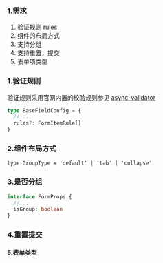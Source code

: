 ### 1.需求

1. 验证规则 rules
2. 组件的布局方式
3. 支持分组
4. 支持重置，提交
5. 表单项类型

### 1.验证规则

验证规则采用官网内置的校验规则参见 [async-validator ](https://github.com/yiminghe/async-validator)

```typescript
type BaseFieldConfig = {
  // ...
  rules?: FormItemRule[]
}
```

### 2.组件布局方式

```
type GroupType = 'default' | 'tab' | 'collapse'
```

### 3.是否分组

```typescript
interface FormProps {
  //...
  isGroup: boolean
}
```

### 4.重置提交

#### 5.表单类型
